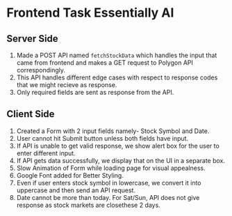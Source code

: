 # Frontend Task Essentially AI

## Server Side
1. Made a POST API named `fetchStockData` which handles the input that came from frontend and makes a GET request to Polygon API correspondingly.
2. This API handles different edge cases with respect to response codes that we might recieve as response.
3. Only required fields are sent as response from the API.

## Client Side
1. Created a Form with 2 input fields namely- Stock Symbol and Date.
2. User cannot hit Submit button unless both fields have input.
3. If API is unable to get valid response, we show alert box for the user to enter different input.
4. If API gets data successfully, we display that on the UI in a separate box.
5. Slow Animation of Form while loading page for visual appealness.
6. Google Font added for Better Styling.
7. Even if user enters stock symbol in lowercase, we convert it into uppercase and then send an API request.
8. Date cannot be more than today. For Sat/Sun, API does not give response as stock markets are closethese 2 days.

